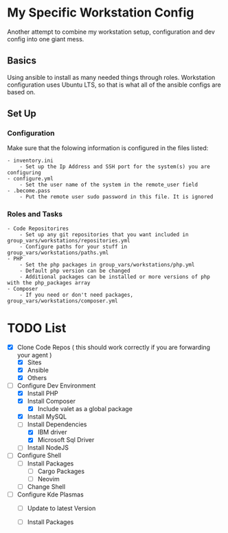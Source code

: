 # My Specific Workstation Config

Another attempt to combine my workstation setup, configuration and dev config into one giant mess.

## Basics

Using ansible to install as many needed things through roles. Workstation configuration uses Ubuntu LTS, so that is what
all of the ansible configs are based on.

## Set Up

### Configuration

Make sure that the folowing information is configured in the files listed:

    - inventory.ini
        - Set up the Ip Address and SSH port for the system(s) you are configuring
    - configure.yml
        - Set the user name of the system in the remote_user field
    - .become.pass
        - Put the remote user sudo password in this file. It is ignored

### Roles and Tasks
    - Code Repositorires
        - Set up any git repositories that you want included in group_vars/workstations/repositories.yml
        - Configure paths for your stuff in group_vars/workstations/paths.yml
    - PHP
        - Set the php packages in group_vars/workstations/php.yml
        - Default php version can be changed
        - Additional packages can be installed or more versions of php with the php_packages array
    - Composer
        - If you need or don't need packages, group_vars/workstations/composer.yml

# TODO List
  - [x] Clone Code Repos ( this should work correctly if you are forwarding your agent )
    - [x] Sites
    - [x] Ansible
    - [x] Others
  - [ ] Configure Dev Environment
    - [x] Install PHP
    - [x] Install Composer
      - [x] Include valet as a global package
    - [x] Install MySQL
    - [ ] Install Dependencies
      - [x] IBM driver
      - [x] Microsoft Sql Driver
    - [ ] Install NodeJS
  - [ ] Configure Shell
    - [ ] Install Packages
        - [ ] Cargo Packages
        - [ ] Neovim
    - [ ] Change Shell
  - [ ] Configure Kde Plasmas
    - [ ] Update to latest Version
    - [ ] Install Packages

